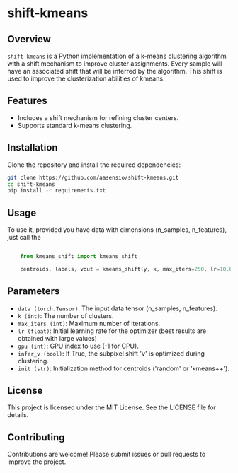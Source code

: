 # shift-kmeans

## Overview

`shift-kmeans` is a Python implementation of a k-means clustering algorithm with a shift 
mechanism to improve cluster assignments. Every sample will have an associated shift that
will be inferred by the algorithm. This shift is used to improve the clusterization 
abilities of kmeans.

## Features

- Includes a shift mechanism for refining cluster centers.
- Supports standard k-means clustering.


## Installation

Clone the repository and install the required dependencies:

```bash
git clone https://github.com/aasensio/shift-kmeans.git
cd shift-kmeans
pip install -r requirements.txt
```

## Usage

To use it, provided you have data with dimensions (n_samples, n_features), just call the 

```python

    from kmeans_shift import kmeans_shift

    centroids, labels, vout = kmeans_shift(y, k, max_iters=250, lr=10.0, gpu=0, infer_v=True)
```



## Parameters

- `data (torch.Tensor)`: The input data tensor (n_samples, n_features).
- `k (int)`: The number of clusters.
- `max_iters (int)`: Maximum number of iterations.
- `lr (float)`: Initial learning rate for the optimizer (best results are obtained with large values)
- `gpu (int)`: GPU index to use (-1 for CPU).
- `infer_v (bool)`: If True, the subpixel shift 'v' is optimized during clustering.
- `init (str)`: Initialization method for centroids ('random' or 'kmeans++').

## License

This project is licensed under the MIT License. See the LICENSE file for details.

## Contributing

Contributions are welcome! Please submit issues or pull requests to improve the project.